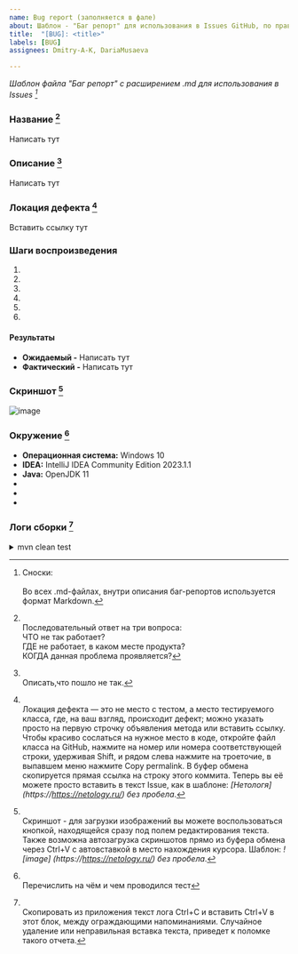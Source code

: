 ```yaml
---
name: Bug report (заполняется в фале)
about: Шаблон - "Баг репорт" для использования в Issues GitHub, по правилам Нетологии, в формате .MD
title:  "[BUG]: <title>"
labels: [BUG]
assignees: Dmitry-A-K, DariaMusaeva

---
```


*Шаблон файла "Баг репорт" с расширением .md для использования в Issues [^1]*
[^1]: Сноски:<br><br>Во всех .md-файлах, внутри описания баг-репортов используется формат Markdown.

### Название [^2]
Написать тут

<!-- Писать над этой строкой, текст ниже окажется в сносках -->
[^2]: <br>Последовательный ответ на три вопроса:
<br>  ЧТО не так работает?
<br>  ГДЕ не работает, в каком месте продукта?
<br>  КОГДА данная проблема проявляется?

### Описание [^3]
Написать тут

<!-- Писать над этой строкой, текст ниже окажется в сносках -->
[^3]: <br>Описать,что пошло не так.

### Локация дефекта [^4]
Вставить ссылку тут

<!-- Писать над этой строкой, текст ниже окажется в сносках -->
[^4]: <br>Локация дефекта — это не место с тестом, а место тестируемого класса, где, на ваш взгляд, происходит дефект; можно указать просто на первую строчку объявления метода или вставить ссылку.
Чтобы красиво сослаться на нужное место в коде, откройте файл класса на GitHub, нажмите на номер или номера соответствующей строки, удерживая Shift, и рядом слева нажмите на троеточие, в выпавшем меню нажмите Copy permalink. В буфер обмена скопируется прямая ссылка на строку этого коммита. Теперь вы её можете просто вставить в текст Issue, как в шаблоне: *[Нетологя] (https://https://netology.ru/) без пробела*.

### Шаги воспроизведения
1. 
2. 
3. 
4. 
5. 
6. 

#### Результаты
* **Ожидаемый -**  Написать тут
* **Фактический -** Написать тут

### Скриншот [^5]
![image]( )

<!-- Писать над этой строкой, текст ниже окажется в сносках -->
[^5]: <br>Скриншот - для загрузки изображений вы можете воспользоваться кнопкой, находящейся сразу под полем редактирования текста. Также возможна автозагрузка скриншотов прямо из буфера обмена через Ctrl+V с автовставкой в место нахождения курсора. Шаблон: *![image] (https://https://netology.ru/) без пробела*.

### Окружение [^6]
* **Операционная система:** Windows 10
* **IDEA:** IntelliJ IDEA Community Edition 2023.1.1
* **Java:** OpenJDK 11
*
*
*

<!-- Писать над этой строкой, текст ниже окажется в сносках -->
[^6]: <br>Перечислить на чём и чем проводился тест

### Логи сборки [^7]
<!-- ВНИМАНИЕ, НЕ ТРОГАТЬ СЛЕДУЩЮУ СТРОКУ -->
[^7]: <br>Скопировать из приложения текст лога Ctrl+C и вставить Ctrl+V в этот блок, между ограждающими напоминаниями. Случайное удаление или неправильная вставка текста, приведет к поломке такого отчета.
<!-- ВНИМАНИЕ, НЕ ТРОГАТЬ СЛЕДУЩИЕ 5 СТРОК -->
<details>
<summary>mvn clean test</summary>
  
```txt
<!-- Вставить ПОД этой строкой, лог ошибки из приложения -->

ТУТ ВСТАВИТЬ ЛОГ

<!-- Вставить НАД этой строкой, лог ошибки из приложения -->
```
</details>
<!-- ВНИМАНИЕ, НЕ ТРОГАТЬ 3 СТРОКИ НАД ЭТОЙ -->
